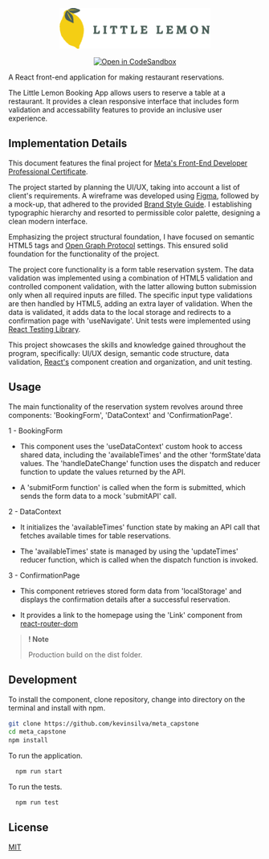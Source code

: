 <p align="center"><img src="./src/assets/logo.svg" width="300"></p>

<div align="center">

<a href="">[![Open in CodeSandbox](https://img.shields.io/badge/Open%20in-CodeSandbox-success?style=flat-square&logo=codesandbox)](https://codesandbox.io/p/github/kevinsilva/little-lemon/main?layout=%257B%2522sidebarPanel%2522%253A%2522EXPLORER%2522%252C%2522rootPanelGroup%2522%253A%257B%2522direction%2522%253A%2522horizontal%2522%252C%2522type%2522%253A%2522PANEL_GROUP%2522%252C%2522id%2522%253A%2522ROOT_LAYOUT%2522%252C%2522panels%2522%253A%255B%257B%2522type%2522%253A%2522PANEL_GROUP%2522%252C%2522direction%2522%253A%2522vertical%2522%252C%2522id%2522%253A%2522EDITOR%2522%252C%2522panels%2522%253A%255B%257B%2522type%2522%253A%2522PANEL%2522%252C%2522panelType%2522%253A%2522TABS%2522%252C%2522id%2522%253A%2522clhzbpa5000if3b6kvf5hqnb3%2522%257D%255D%257D%252C%257B%2522type%2522%253A%2522PANEL_GROUP%2522%252C%2522direction%2522%253A%2522vertical%2522%252C%2522id%2522%253A%2522DEVTOOLS%2522%252C%2522panels%2522%253A%255B%257B%2522type%2522%253A%2522PANEL%2522%252C%2522panelType%2522%253A%2522TABS%2522%252C%2522id%2522%253A%2522clhzbpa5000ig3b6k1c63blhz%2522%257D%255D%257D%255D%252C%2522sizes%2522%253A%255B50%252C50%255D%257D%252C%2522tabbedPanels%2522%253A%257B%2522clhzbpa5000if3b6kvf5hqnb3%2522%253A%257B%2522tabs%2522%253A%255B%257B%2522id%2522%253A%2522clhzbnvcr00093b6ke0prtjqj%2522%252C%2522mode%2522%253A%2522permanent%2522%252C%2522type%2522%253A%2522FILE%2522%252C%2522filepath%2522%253A%2522%252FREADME.md%2522%257D%255D%252C%2522id%2522%253A%2522clhzbpa5000if3b6kvf5hqnb3%2522%252C%2522activeTabId%2522%253A%2522clhzbnvcr00093b6ke0prtjqj%2522%257D%252C%2522clhzbpa5000ig3b6k1c63blhz%2522%253A%257B%2522tabs%2522%253A%255B%257B%2522type%2522%253A%2522TASK_LOG%2522%252C%2522taskId%2522%253A%2522start%2522%252C%2522id%2522%253A%2522clhzbocva00793b6kmtvwbkwe%2522%252C%2522mode%2522%253A%2522permanent%2522%257D%252C%257B%2522type%2522%253A%2522TASK_PORT%2522%252C%2522taskId%2522%253A%2522start%2522%252C%2522port%2522%253A3000%252C%2522id%2522%253A%2522clhzbog3k00c23b6kvtrzzdwc%2522%252C%2522mode%2522%253A%2522permanent%2522%252C%2522path%2522%253A%2522%252F%2522%257D%255D%252C%2522id%2522%253A%2522clhzbpa5000ig3b6k1c63blhz%2522%252C%2522activeTabId%2522%253A%2522clhzbog3k00c23b6kvtrzzdwc%2522%257D%257D%252C%2522showDevtools%2522%253Atrue%252C%2522showSidebar%2522%253Atrue%252C%2522sidebarPanelSize%2522%253A18.90125173852573%257D)</a>

</div>

 A React front-end application for making restaurant reservations.

The Little Lemon Booking App allows users to reserve a table at a restaurant. It provides a clean responsive interface that includes form validation and accessability features to provide an inclusive user experience.

## Implementation Details

This document features the final project for [Meta's Front-End Developer Professional Certificate](https://www.coursera.org/professional-certificates/meta-front-end-developer).

The project started by planning the UI/UX, taking into account a list of client's requirements. A wireframe was developed using [Figma](https://www.figma.com/), followed by a mock-up, that adhered to the provided [Brand Style Guide](./src/assets/ui_kit.svg). I establishing typographic hierarchy and resorted to permissible color palette, designing a clean modern interface.

Emphasizing the project structural foundation, I have focused on semantic HTML5 tags and [Open Graph Protocol](https://ogp.me/) settings. This ensured solid foundation for the functionality of the project.

The project core functionality is a form table reservation system. The data validation was implemented using a combination of HTML5 validation and controlled component validation, with the latter allowing button submission only when all required inputs are filled. The specific input type validations are then handled by HTML5, adding an extra layer of validation. When the data is validated, it adds data to the local storage and redirects to a confirmation page with 'useNavigate'. Unit tests were implemented using [React Testing Library](https://testing-library.com/docs/react-testing-library/intro/).

This project showcases the skills and knowledge gained throughout the program, specifically: UI/UX design, semantic code structure, data validation, [React's](https://react.dev/) component creation and organization, and unit testing.


## Usage

The main functionality of the reservation system revolves around three components: 'BookingForm', 'DataContext' and 'ConfirmationPage'.

1 - BookingForm
- This component uses the 'useDataContext' custom hook to access shared data, including the 'availableTimes' and the other 'formState'data values. The 'handleDateChange' function uses the dispatch and reducer function to update the values returned by the API.

- A 'submitForm function' is called when the form is submitted, which sends the form data to a mock 'submitAPI' call.

2 - DataContext

- It initializes the 'availableTimes' function state by making an API call that fetches available times for table reservations.

- The 'availableTimes' state is managed by using the 'updateTimes' reducer function, which is called when the dispatch function is invoked.

3 - ConfirmationPage

- This component retrieves stored form data from 'localStorage' and displays the confirmation details after a successful reservation.

- It provides a link to the homepage using the 'Link' component from [react-router-dom](https://www.npmjs.com/package/react-router-dom)


> **! Note**
>
> Production build on the dist folder.

## Development

To install the component, clone repository, change into directory on the terminal and install with npm.

```bash
git clone https://github.com/kevinsilva/meta_capstone
cd meta_capstone
npm install
```

To run the application.

```bash
  npm run start
```

To run the tests.

```bash
  npm run test
```

## License

[MIT](https://choosealicense.com/licenses/mit/)